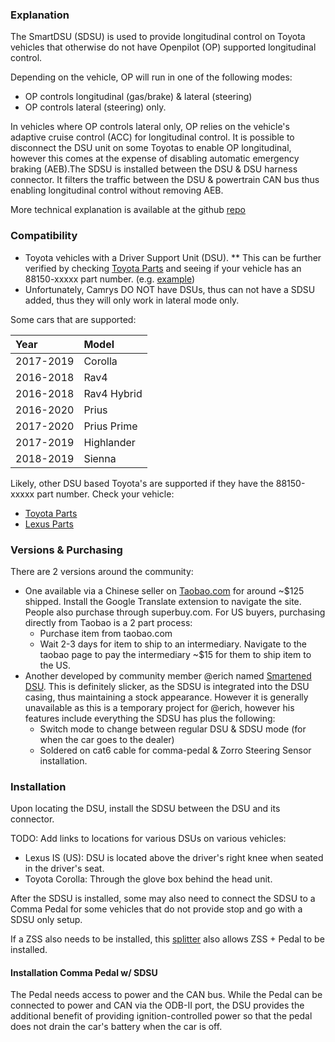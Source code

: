 ### Explanation
The SmartDSU (SDSU) is used to provide longitudinal control on Toyota vehicles that otherwise do not have Openpilot (OP) supported longitudinal control.

Depending on the vehicle, OP will run in one of the following modes:

* OP controls longitudinal (gas/brake) & lateral (steering)
* OP controls lateral (steering) only.

In vehicles where OP controls lateral only, OP relies on the vehicle's adaptive cruise control (ACC) for longitudinal control.  It is possible to disconnect the DSU unit on some Toyotas to enable OP longitudinal, however this comes at the expense of disabling automatic emergency braking (AEB).The SDSU is installed between the DSU & DSU harness connector.  It filters the traffic between the DSU & powertrain CAN bus thus enabling longitudinal control without removing AEB.

More technical explanation is available at the github [repo](https://github.com/wocsor/panda/tree/smart_dsu)

### Compatibility

* Toyota vehicles with a Driver Support Unit (DSU).
** This can be further verified by checking [Toyota Parts](https://parts.toyota.com/) and seeing if your vehicle has an 88150-xxxxx part number. (e.g. [example](https://parts.toyota.com/p/Toyota__/COMPUTER-ASSEMBLY---DRIVING-SUPPORT/66837622/8815047110.html))
* Unfortunately, Camrys DO NOT have DSUs, thus can not have a SDSU added, thus they will only work in lateral mode only.

Some cars that are supported:

|   Year   |   Model   |
|:----     |   :----   |
|2017-2019 |Corolla    |
|2016-2018 |Rav4       |
|2016-2018 |Rav4 Hybrid|
|2016-2020 |Prius      |
|2017-2020 |Prius Prime|
|2017-2019 |Highlander |
|2018-2019 |Sienna     |

Likely, other DSU based Toyota's are supported if they have the 88150-xxxxx part number.  Check your vehicle:

* [Toyota Parts](https://parts.toyota.com)
* [Lexus Parts](https://parts.lexus.com)

### Versions & Purchasing
There are 2 versions around the community:

* One available via a Chinese seller on [Taobao.com](https://item.taobao.com/item.htm?spm=a312a.7700824.w4004-21830160926.16.4f167c33SU8Tfg&id=624782255202) for around ~$125 shipped.  Install the Google Translate extension to navigate the site.  People also purchase through superbuy.com.  For US buyers, purchasing directly from Taobao is a 2 part process:
  * Purchase item from taobao.com
  * Wait 2-3 days for item to ship to an intermediary.  Navigate to the taobao page to pay the intermediary ~$15 for them to ship item to the US.
* Another developed by community member @erich named [Smartened DSU](https://discord.com/channels/469524606043160576/532179801474203649/687669433145229385).  This is definitely slicker, as the SDSU is integrated into the DSU casing, thus maintaining a stock appearance. However it is generally unavailable as this is a temporary project for @erich, however his features include everything the SDSU has plus the following:
  * Switch mode to change between regular DSU & SDSU mode (for when the car goes to the dealer)
  * Soldered on cat6 cable for comma-pedal & Zorro Steering Sensor installation.

### Installation

Upon locating the DSU, install the SDSU between the DSU and its connector.

TODO: Add links to locations for various DSUs on various vehicles:

* Lexus IS (US): DSU is located above the driver's right knee when seated in the driver's seat. 
* Toyota Corolla: Through the glove box behind the head unit.

After the SDSU is installed, some may also need to connect the SDSU to a Comma Pedal for some vehicles that do not provide stop and go with a SDSU only setup.

If a ZSS also needs to be installed, this [splitter](https://www.amazon.com/gp/product/B07NYWKJS9) also allows ZSS + Pedal to be installed.

#### Installation Comma Pedal w/ SDSU

The Pedal needs access to power and the CAN bus.  While the Pedal can be connected to power and CAN via the ODB-II port, the DSU provides the additional benefit of providing ignition-controlled power so that the pedal does not drain the car's battery when the car is off.